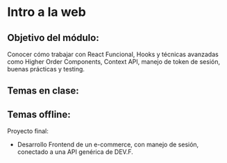 # Intro a la web


## Objetivo del módulo:
Conocer cómo trabajar con React Funcional, Hooks y técnicas avanzadas como Higher Order Components, Context API, manejo de token de sesión, buenas prácticas y testing.


Temas en clase:
- 


Temas offline: 
- 


Proyecto final:
- Desarrollo Frontend de un e-commerce, con manejo de sesión, conectado a una API genérica de DEV.F.